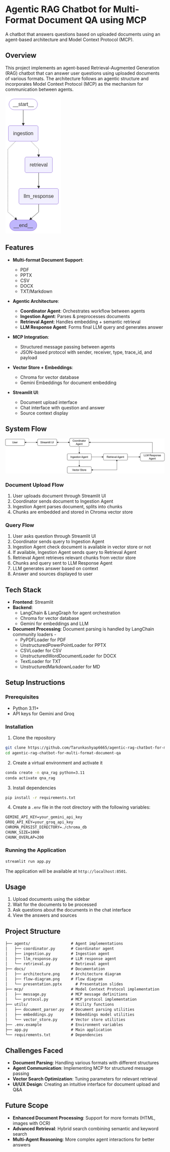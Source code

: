 # Agentic RAG Chatbot for Multi-Format Document QA using MCP

A chatbot that answers questions based on uploaded documents using an agent-based architecture and Model Context Protocol (MCP).

## Overview

This project implements an agent-based Retrieval-Augmented Generation (RAG) chatbot that can answer user questions using uploaded documents of various formats. The architecture follows an agentic structure and incorporates Model Context Protocol (MCP) as the mechanism for communication between agents.

![Architecture Diagram](/docs/architecture.png)

## Features

- **Multi-format Document Support**:

  - PDF
  - PPTX
  - CSV
  - DOCX
  - TXT/Markdown

- **Agentic Architecture**:

  - **Coordinator Agent**: Orchestrates workflow between agents
  - **Ingestion Agent**: Parses & preprocesses documents
  - **Retrieval Agent**: Handles embedding + semantic retrieval
  - **LLM Response Agent**: Forms final LLM query and generates answer

- **MCP Integration**:

  - Structured message passing between agents
  - JSON-based protocol with sender, receiver, type, trace_id, and payload

- **Vector Store + Embeddings**:

  - Chroma for vector database
  - Gemini Embeddings for document embedding

- **Streamlit UI**:
  - Document upload interface
  - Chat interface with question and answer
  - Source context display

## System Flow

![System Flow](/docs/flow-diagram.png)

### Document Upload Flow

1. User uploads document through Streamlit UI
2. Coordinator sends document to Ingestion Agent
3. Ingestion Agent parses document, splits into chunks
4. Chunks are embedded and stored in Chroma vector store

### Query Flow

1. User asks question through Streamlit UI
2. Coordinator sends query to Ingestion Agent
3. Ingestion Agent check document is available in vector store or not
4. If available, Ingestion Agent sends query to Retrieval Agent
5. Retrieval Agent retrieves relevant chunks from vector store
6. Chunks and query sent to LLM Response Agent
7. LLM generates answer based on context
8. Answer and sources displayed to user

## Tech Stack

- **Frontend**: Streamlit
- **Backend**:
  - LangChain & LangGraph for agent orchestration
  - Chroma for vector database
  - Gemini for embeddings and LLM
- **Document Processing**:
  Document parsing is handled by LangChain community loaders -
  - PyPDFLoader for PDF
  - UnstructuredPowerPointLoader for PPTX
  - CSVLoader for CSV
  - UnstructuredWordDocumentLoader for DOCX
  - TextLoader for TXT
  - UnstructuredMarkdownLoader for MD

## Setup Instructions

### Prerequisites

- Python 3.11+
- API keys for Gemini and Groq

### Installation

1. Clone the repository

```bash
git clone https://github.com/Tarunkashyap6665/agentic-rag-chatbot-for-multi-format-document-qa.git
cd agentic-rag-chatbot-for-multi-format-document-qa
```

2. Create a virtual environment and activate it

```bash
conda create -n qna_rag python=3.11
conda activate qna_rag
```

3. Install dependencies

```bash
pip install -r requirements.txt
```

4. Create a `.env` file in the root directory with the following variables:

```
GEMINI_API_KEY=your_gemini_api_key
GROQ_API_KEY=your_groq_api_key
CHROMA_PERSIST_DIRECTORY=./chroma_db
CHUNK_SIZE=1000
CHUNK_OVERLAP=200
```

### Running the Application

```bash
streamlit run app.py
```

The application will be available at `http://localhost:8501`.

## Usage

1. Upload documents using the sidebar
2. Wait for the documents to be processed
3. Ask questions about the documents in the chat interface
4. View the answers and sources

## Project Structure

```
├── agents/                  # Agent implementations
│   ├── coordinator.py       # Coordinator agent
│   ├── ingestion.py         # Ingestion agent
│   ├── llm_response.py      # LLM response agent
│   └── retrieval.py         # Retrieval agent
├── docs/                    # Documentation
│   ├── architecture.png     # Architecture diagram
│   ├── flow-diagram.png     # Flow diagram
│   └── presentation.pptx      # Presentation slides
├── mcp/                     # Model Context Protocol implementation
│   ├── message.py           # MCP message definitions
│   └── protocol.py          # MCP protocol implementation
├── utils/                   # Utility functions
│   ├── document_parser.py   # Document parsing utilities
│   ├── embeddings.py        # Embeddings model utilities
│   └── vector_store.py      # Vector store utilities
├── .env.example             # Environment variables
├── app.py                   # Main application
└── requirements.txt         # Dependencies
```

## Challenges Faced

- **Document Parsing**: Handling various formats with different structures
- **Agent Communication**: Implementing MCP for structured message passing
- **Vector Search Optimization**: Tuning parameters for relevant retrieval
- **UI/UX Design**: Creating an intuitive interface for document upload and Q&A

## Future Scope

- **Enhanced Document Processing**: Support for more formats (HTML, images with OCR)
- **Advanced Retrieval**: Hybrid search combining semantic and keyword search
- **Multi-Agent Reasoning**: More complex agent interactions for better answers
